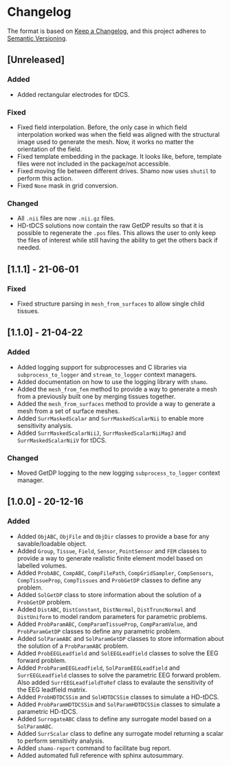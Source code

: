 # Changelog

The format is based on [Keep a Changelog](https://keepachangelog.com/en/1.0.0/), and this project adheres to [Semantic Versioning](https://semver.org/spec/v2.0.0.html).

## [Unreleased]

### Added

- Added rectangular electrodes for tDCS.

### Fixed

- Fixed field interpolation. Before, the only case in which field interpolation worked was when the field was aligned with the structural image used to generate the mesh. Now, it works no matter the orientation of the field.
- Fixed template embedding in the package. It looks like, before, template files were not included in the package/not accessible.
- Fixed moving file between different drives. Shamo now uses `shutil` to perform this action.
- Fixed `None` mask in grid conversion.

### Changed

- All `.nii` files are now `.nii.gz` files.
- HD-tDCS solutions now contain the raw GetDP results so that it is possible to regenerate the `.pos` files. This allows the user to only keep the files of interest while still having the ability to get the others back if needed.

## [1.1.1] - 21-06-01

### Fixed

- Fixed structure parsing in `mesh_from_surfaces` to allow single child tissues.

## [1.1.0] - 21-04-22

### Added

- Added logging support for subprocesses and C libraries via `subprocess_to_logger` and `stream_to_logger` context managers.
- Added documentation on how to use the logging library with `shamo`.
- Added the `mesh_from_fem` method to provide a way to generate a mesh from a previously built one by merging tissues together.
- Added the `mesh_from_surfaces` method to provide a way to generate a mesh from a set of surface meshes.
- Added `SurrMaskedScalar` and `SurrMaskedScalarNii` to enable more sensitivity analysis.
- Added `SurrMaskedScalarNiiJ`, `SurrMaskedScalarNiiMagJ` and `SurrMaskedScalarNiiV` for tDCS.

### Changed

- Moved GetDP logging to the new logging `subprocess_to_logger` context manager.

## [1.0.0] - 20-12-16

### Added

- Added `ObjABC`, `ObjFile` and `ObjDir` classes to provide a base for any savable/loadable object.
- Added `Group`, `Tissue`, `Field`, `Sensor`, `PointSensor` and `FEM` classes to provide a way to generate realistic finite element model based on labelled volumes.
- Added `ProbABC`, `CompABC`, `CompFilePath`, `CompGridSampler`, `CompSensors`, `CompTissueProp`, `CompTissues` and `ProbGetDP` classes to define any problem.
- Added `SolGetDP` class to store information about the solution of a `ProbGetDP` problem.
- Added `DistABC`, `DistConstant`, `DistNormal`, `DistTruncNormal` and `DistUniform` to model random parameters for parametric problems.
- Added `ProbParamABC`, `CompParamTissueProp`, `CompParamValue`, and `ProbParamGetDP` classes to define any parametric problem.
- Added `SolParamABC` and `SolParamGetDP` classes to store information about the solution of a `ProbParamABC` problem.
- Added `ProbEEGLeadfield` and `SolEEGLeadfield` classes to solve the EEG forward problem.
- Added `ProbParamEEGLeadfield`, `SolParamEEGLeadfield` and `SurrEEGLeadfield` classes to solve the parametric EEG forward problem. Also added `SurrEEGLeadfieldToRef` class to evalaute the sensitivity of the EEG leadfield matrix.
- Added `ProbHDTDCSSim` and `SolHDTDCSSim` classes to simulate a HD-tDCS.
- Added `ProbParamHDTDCSSim` and `SolParamHDTDCSSim` classes to simulate a parametric HD-tDCS.
- Added `SurrogateABC` class to define any surrogate model based on a `SolParamABC`.
- Added `SurrScalar` class to define any surrogate model returning a scalar to perform sensitivity analysis.
- Added `shamo-report` command to facilitate bug report.
- Added automated full reference with sphinx autosummary.
